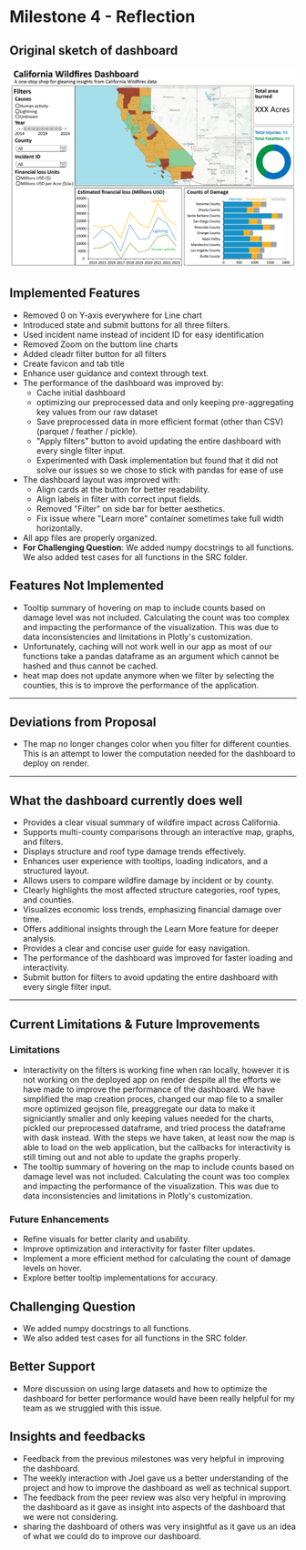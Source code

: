 # Milestone 4 - Reflection

## Original sketch of dashboard

![Sketch of California wildfire dashboard](../img/sketch.png)

## **Implemented Features**

- Removed 0 on Y-axis everywhere for Line chart
- Introduced state and submit buttons for all three filters.
- Used incident name instead of incident ID for easy identification
- Removed Zoom on the buttom line charts
- Added cleadr filter button for all filters
- Create favicon and tab title
- Enhance user guidance and context through text.
- The performance of the dashboard was improved by:
  - Cache initial dashboard
  - optimizing our preprocessed data and only keeping pre-aggregating key values from our raw dataset
  - Save preprocessed data in more efficient format (other than CSV) (parquet / feather / pickle).
  - "Apply filters" button to avoid updating the entire dashboard with every single filter input.
  - Experimented with Dask implementation but found that it did not solve our issues so we chose to stick with pandas for ease of use
- The dashboard layout was improved with:  
  - Align cards at the button for better readability.
  - Align labels in filter with correct input fields.
  - Removed "Filter" on side bar for better aesthetics.
  - Fix issue where "Learn more" container sometimes take full width horizontally.
- All app files are properly organized.  
- **For Challenging Question**: We added numpy docstrings to all functions. We also added test cases for all functions in the SRC folder.

## **Features Not Implemented**

- Tooltip summary of hovering on map to include counts based on damage level was not included. Calculating the count was too complex and impacting the performance of the visualization. This was due to data inconsistencies and limitations in Plotly's customization.
- Unfortunately, caching will not work well in our app as most of our functions take a pandas dataframe as an argument which cannot be hashed and thus cannot be cached.
- heat map does not update anymore when we filter by selecting the counties, this is to improve the performance of the application.

-----------------------------------------------------------

## **Deviations from Proposal**

- The map no longer changes color when you filter for different counties. This is an attempt to lower the computation needed for the dashboard to deploy on render.

-----------------------------------------------------------

## **What the dashboard currently does well**

- Provides a clear visual summary of wildfire impact across California.  
- Supports multi-county comparisons through an interactive map, graphs, and filters.  
- Displays structure and roof type damage trends effectively.  
- Enhances user experience with tooltips, loading indicators, and a structured layout.  
- Allows users to compare wildfire damage by incident or by county.  
- Clearly highlights the most affected structure categories, roof types, and counties.  
- Visualizes economic loss trends, emphasizing financial damage over time.  
- Offers additional insights through the Learn More feature for deeper analysis.  
- Provides a clear and concise user guide for easy navigation.
- The performance of the dashboard was improved for faster loading and interactivity.
- Submit button for filters to avoid updating the entire dashboard with every single filter input.

-----------------------------------------------------------

## **Current Limitations & Future Improvements**

### **Limitations**

- Interactivity on the filters is working fine when ran locally, however it is not working on the deployed app on render despite all the efforts we have made to improve the performance of the dashboard. We have simplified the map creation proces, changed our map file to a smaller more optimized geojson file, preaggregate our data to make it signiciantly smaller and only keeping values needed for the charts, pickled our preprocessed dataframe, and tried process the dataframe with dask instead. With the steps we have taken, at least now the map is able to load on the web application, but the callbacks for interactivity is still timing out and not able to update the graphs properly.  
- The tooltip summary of hovering on the map to include counts based on damage level was not included. Calculating the count was too complex and impacting the performance of the visualization. This was due to data inconsistencies and limitations in Plotly's customization.

### **Future Enhancements**

- Refine visuals for better clarity and usability.  
- Improve optimization and interactivity for faster filter updates.
- Implement a more efficient method for calculating the count of damage levels on hover.
- Explore better tooltip implementations for accuracy.  

## **Challenging Question**

- We added numpy docstrings to all functions.
- We also added test cases for all functions in the SRC folder.

## **Better Support**

- More discussion on using large datasets and how to optimize the dashboard for better performance would have been really helpful for my team as we struggled with this issue.

## **Insights and feedbacks**

- Feedback from the previous milestones was very helpful in improving the dashboard.
- The weekly interaction with Joel gave us a better understanding of the project and how to improve the dashboard as well as technical support.
- The feedback from the peer review was also very helpful in improving the dashboard as it gave as insight into aspects of the dashboard that we were not considering.
- sharing the dashboard of others was very insightful as it gave us an idea of what we could do to improve our dashboard.
